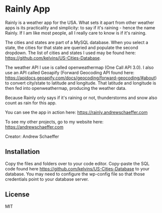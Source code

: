 # Rainly App

Rainly is a weather app for the USA. What sets it apart from other weather apps is its practicality and simplicity: to say if it's raining - hence the name Rainly. If I am like most people, all I really care to know is if it's raining.

The cities and states are part of a MySQL database. When you select a state, the cities for that state are queried and populate the second dropdown. The list of cities and states I used may be found here: https://github.com/kelvins/US-Cities-Database.

The weather API I use is called openweathermap (One Call API 3.0). I also use an API called Geoapify (Forward Geocoding API found here: https://apidocs.geoapify.com/docs/geocoding/forward-geocoding/#about) to convert city/state to latitude and longitude. That latitude and longitude is then fed into openweathermap, producing the weather data.

Because Rainly only says if it's raining or not, thunderstorms and snow also count as rain for this app.

You can see the app in action here: https://rainly.andrewschaeffer.com

To see my other projects, go to my website here: https://andrewschaeffer.com

Creator: Andrew Schaeffer

## Installation

Copy the files and folders over to your code editor. Copy-paste the SQL code found here https://github.com/kelvins/US-Cities-Database to your database. You may need to configure the wp-config file so that those credentials point to your database server.

## License

MIT
